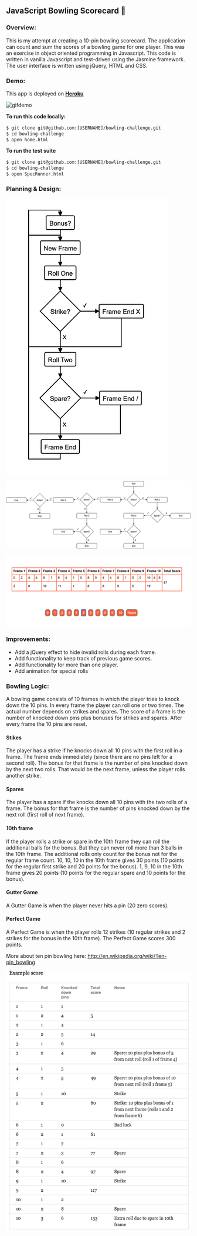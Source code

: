 ## JavaScript Bowling Scorecard 🎳
### Overview:

This is my attempt at creating a 10-pin bowling scorecard. The application can count and sum the scores of a bowling game for one player. This was an exercise in object oriented programming in Javascript. This code is written in vanilla Javascript and test-driven using the Jasmine framework. The user interface is written using jQuery, HTML and CSS. 

### Demo:
This app is deployed on **[Heroku](https://sympinbowling.herokuapp.com/)**

<img src="./images/gifdemo.gif" alt="gifdemo" height="auto" width="600px"></a>

**To run this code locally:**  

    $ git clone git@github.com:[USERNAME]/bowling-challenge.git
    $ cd bowling-challenge
    $ open home.html

**To run the test suite**
   

    $ git clone git@github.com:[USERNAME]/bowling-challenge.git
    $ cd bowling-challenge
    $ open SpecRunner.html

### Planning & Design:

![](images/Frame%201-9%20logic.png)

![](images/bowling%20frame%2010.png)

![](images/Complete%20Game.png)

### Improvements:  

- Add a jQuery effect to hide invalid rolls during each frame.
- Add functionality to keep track of previous game scores.
- Add functionality for more than one player. 
- Add animation for special rolls

### Bowling Logic:
  
A bowling game consists of 10 frames in which the player tries to knock down the 10 pins. In every frame the player can roll one or two times. The actual number depends on strikes and spares. The score of a frame is the number of knocked down pins plus bonuses for strikes and spares. After every frame the 10 pins are reset.

#### Stikes
The player has a strike if he knocks down all 10 pins with the first roll in a frame. The frame ends immediately (since there are no pins left for a second roll). The bonus for that frame is the number of pins knocked down by the next two rolls. That would be the next frame, unless the player rolls another strike.

#### Spares

The player has a spare if the knocks down all 10 pins with the two rolls of a frame. The bonus for that frame is the number of pins knocked down by the next roll (first roll of next frame).

#### 10th frame

If the player rolls a strike or spare in the 10th frame they can roll the additional balls for the bonus. But they can never roll more than 3 balls in the 10th frame. The additional rolls only count for the bonus not for the regular frame count.
10, 10, 10 in the 10th frame gives 30 points (10 points for the regular first strike and 20 points for the bonus).
1, 9, 10 in the 10th frame gives 20 points (10 points for the regular spare and 10 points for the bonus).

#### Gutter Game

A Gutter Game is when the player never hits a pin (20 zero scores).

#### Perfect Game

  

A Perfect Game is when the player rolls 12 strikes (10 regular strikes and 2 strikes for the bonus in the 10th frame). The Perfect Game scores 300 points.

More about ten pin bowling here: http://en.wikipedia.org/wiki/Ten-pin_bowling

  

![Ten Pin Score Example](images/example_ten_pin_scoring.png)
